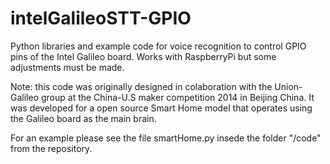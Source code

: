 intelGalileoSTT-GPIO
====================

Python libraries and example code for voice recognition to control GPIO pins of the Intel Galileo board.
Works with RaspberryPi but some adjustments must be made.



Note: this code was originally designed in colaboration with the Union-Galileo group at the China-U.S maker competition 2014 in Beijing China. It was developed for a open source Smart Home model that operates using the Galileo board as the main brain.

For an example please see the file smartHome.py insede the folder "/code" from the repository. 
